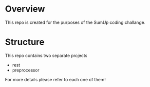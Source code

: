 # Overview

This repo is created for the purposes of the SumUp coding challange.

# Structure
This repo contains two separate projects
 - rest
 - preprocessor

For more details please refer to each one of them!
